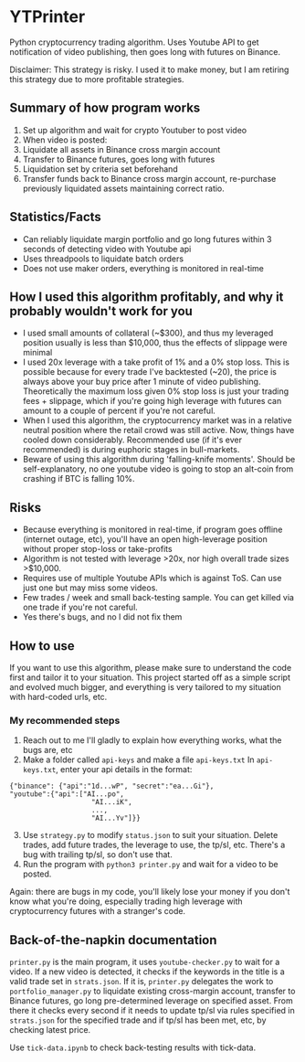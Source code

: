 # YTPrinter

Python cryptocurrency trading algorithm. Uses Youtube API to get notification of video publishing, then goes long with futures on Binance.

Disclaimer: This strategy is risky. I used it to make money, but I am retiring this strategy due to more profitable strategies.  

## Summary of how program works
1. Set up algorithm and wait for crypto Youtuber to post video
2. When video is posted:
  1. Liquidate all assets in Binance cross margin account
  2. Transfer to Binance futures, goes long with futures
  3. Liquidation set by criteria set beforehand
3. Transfer funds back to Binance cross margin account, re-purchase previously liquidated assets maintaining correct ratio.

## Statistics/Facts
- Can reliably liquidate margin portfolio and go long futures within 3 seconds of detecting video with Youtube api
- Uses threadpools to liquidate batch orders
- Does not use maker orders, everything is monitored in real-time

## How I used this algorithm profitably, and why it probably wouldn't work for you
- I used small amounts of collateral (~$300), and thus my leveraged position usually is less than $10,000, thus the effects of slippage were minimal
- I used 20x leverage with a take profit of 1% and a 0% stop loss. This is possible because for every trade I've backtested (~20), the price is always above your buy price after 1 minute of video publishing. Theoretically the maximum loss given 0% stop loss is just your trading fees + slippage, which if you're going high leverage with futures can amount to a couple of percent if you're not careful.
- When I used this algorithm, the cryptocurrency market was in a relative neutral position where the retail crowd was still active. Now, things have cooled down considerably. Recommended use (if it's ever recommended) is during euphoric stages in bull-markets.
- Beware of using this algorithm during 'falling-knife moments'. Should be self-explanatory, no one youtube video is going to stop an alt-coin from crashing if BTC is falling 10%.

## Risks
- Because everything is monitored in real-time, if program goes offline (internet outage, etc), you'll have an open high-leverage position without proper stop-loss or take-profits
- Algorithm is not tested with leverage >20x, nor high overall trade sizes >$10,000.
- Requires use of multiple Youtube APIs which is against ToS. Can use just one but may miss some videos.
- Few trades / week and small back-testing sample. You can get killed via one trade if you're not careful.
- Yes there's bugs, and no I did not fix them

## How to use
If you want to use this algorithm, please make sure to understand the code first and tailor it to your situation. This project started off as a simple script and evolved much bigger, and everything is very tailored to my situation with hard-coded urls, etc.

### My recommended steps
1. Reach out to me I'll gladly to explain how everything works, what the bugs are, etc
2. Make a folder called `api-keys` and make a file `api-keys.txt`
In `api-keys.txt`, enter your api details in the format:
```
{"binance": {"api":"1d...wP", "secret":"ea...Gi"},
"youtube":{"api":["AI...po",
                    "AI...iK",
                    ...,
                    "AI...Yv"]}}
```
3. Use `strategy.py` to modify `status.json` to suit your situation. Delete trades, add future trades, the leverage to use, the tp/sl, etc. There's a bug with trailing tp/sl, so don't use that.
4. Run the program with `python3 printer.py` and wait for a video to be posted.

Again: there are bugs in my code, you'll likely lose your money if you don't know what you're doing, especially trading high leverage with cryptocurrency futures with a stranger's code.

## Back-of-the-napkin documentation
`printer.py` is the main program, it uses `youtube-checker.py` to wait for a video. If a new video is detected, it checks if the keywords in the title is a valid trade set in `strats.json`. If it is, `printer.py` delegates the work to `portfolio_manager.py` to liquidate existing cross-margin account, transfer to Binance futures, go long pre-determined leverage on specified asset. From there it checks every second if it needs to update tp/sl via rules specified in `strats.json` for the specified trade and if tp/sl has been met, etc, by checking latest price.

Use `tick-data.ipynb` to check back-testing results with tick-data. 
